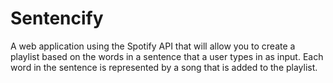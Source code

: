 # Sentencify

A web application using the Spotify API that will allow you to create a playlist based on the words in a sentence that a user types in as input. Each word in the sentence is represented by a song that is added to the playlist.
